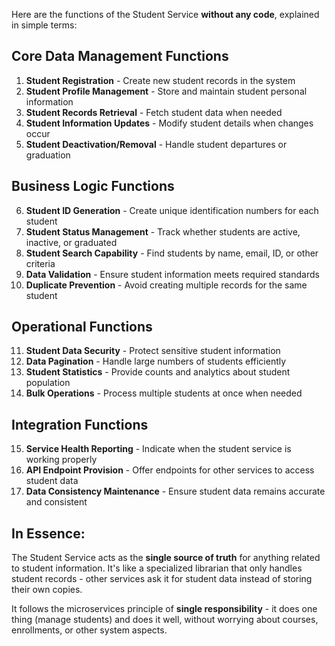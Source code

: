 Here are the functions of the Student Service **without any code**, explained in simple terms:

## Core Data Management Functions
1. **Student Registration** - Create new student records in the system
2. **Student Profile Management** - Store and maintain student personal information
3. **Student Records Retrieval** - Fetch student data when needed
4. **Student Information Updates** - Modify student details when changes occur
5. **Student Deactivation/Removal** - Handle student departures or graduation

## Business Logic Functions
6. **Student ID Generation** - Create unique identification numbers for each student
7. **Student Status Management** - Track whether students are active, inactive, or graduated
8. **Student Search Capability** - Find students by name, email, ID, or other criteria
9. **Data Validation** - Ensure student information meets required standards
10. **Duplicate Prevention** - Avoid creating multiple records for the same student

## Operational Functions
11. **Student Data Security** - Protect sensitive student information
12. **Data Pagination** - Handle large numbers of students efficiently
13. **Student Statistics** - Provide counts and analytics about student population
14. **Bulk Operations** - Process multiple students at once when needed

## Integration Functions
15. **Service Health Reporting** - Indicate when the student service is working properly
16. **API Endpoint Provision** - Offer endpoints for other services to access student data
17. **Data Consistency Maintenance** - Ensure student data remains accurate and consistent

## In Essence:
The Student Service acts as the **single source of truth** for anything related to student information. It's like a specialized librarian that only handles student records - other services ask it for student data instead of storing their own copies.

It follows the microservices principle of **single responsibility** - it does one thing (manage students) and does it well, without worrying about courses, enrollments, or other system aspects.
